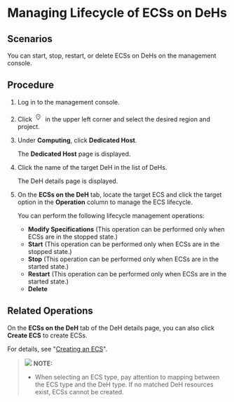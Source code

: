 # Managing Lifecycle of ECSs on DeHs<a name="EN-US_TOPIC_0046800268"></a>

## Scenarios<a name="section3231056202810"></a>

You can start, stop, restart, or delete ECSs on DeHs on the management console.

## Procedure<a name="section1241956132810"></a>

1.  Log in to the management console.
2.  Click  ![](figures/icon-region.png)  in the upper left corner and select the desired region and project.
3.  Under  **Computing**, click  **Dedicated Host**.

    The  **Dedicated Host**  page is displayed.

4.  Click the name of the target DeH in the list of DeHs.

    The DeH details page is displayed.

5.  On the  **ECSs on the DeH**  tab, locate the target ECS and click the target option in the  **Operation**  column to manage the ECS lifecycle.

    You can perform the following lifecycle management operations:

    -   **Modify Specifications**  \(This operation can be performed only when ECSs are in the stopped state.\)
    -   **Start**  \(This operation can be performed only when ECSs are in the stopped state.\)
    -   **Stop**  \(This operation can be performed only when ECSs are in the started state.\)
    -   **Restart**  \(This operation can be performed only when ECSs are in the started state.\)
    -   **Delete**


## Related Operations<a name="section6175746102828"></a>

On the  **ECSs on the DeH**  tab of the DeH details page, you can also click  **Create ECS**  to create ECSs.

For details, see "[Creating an ECS](https://docs.otc.t-systems.com/en-us/usermanual/ecs/en-us_topic_0021831611.html)".

>![](/images/icon-note.gif) **NOTE:**   
>-   When selecting an ECS type, pay attention to mapping between the ECS type and the DeH type. If no matched DeH resources exist, ECSs cannot be created.  

